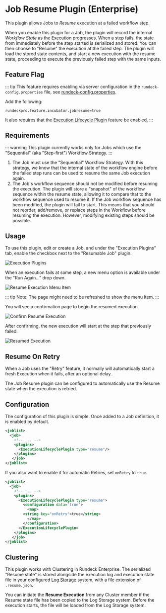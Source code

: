 # Job Resume Plugin (Enterprise)

This plugin allows Jobs to *Resume* execution at a failed workflow step.

When you enable this plugin for a Job, the plugin will record the internal *Workflow State* 
as the Execution progresses.  When a step fails, the state from immediately before the step started is
serialized and stored.  You can then choose to "Resume" the execution at the failed step.
The plugin will load the stored state contents, and start a new execution with the 
resume state, proceeding to execute the previously failed step with the same inputs.


## Feature Flag

::: tip
This feature requires enabling via server configuration in the `rundeck-config.properties` file, see [rundeck-config.properties](/administration/configuration/config-file-reference.md#rundeck-config-properties).

Add the following:

```properties
rundeckpro.feature.incubator.jobresume=true
```

It also requires that the [Execution Lifecycle Plugin](/developer/execution-lifecycle.md) feature be enabled.
:::

## Requirements

::: warning
This plugin currently works only for Jobs which use the "Sequential" (aka "Step-first") Workflow Strategy.
:::

1. The Job must use the "Sequential" Workflow Strategy. With this strategy, we know that the internal state of the workflow engine before the failed step runs can be used to resume the same Job execution again. 
2. The Job's workflow sequence should not be modified before resuming the execution. The plugin will store a "snapshot" of the workflow sequence within the resume state, allowing it to compare that to the workflow sequence used to resume it. If the Job workflow sequence has been modified, the plugin will fail to start. This means that you should not reorder, add/remove, or replace steps in the Workflow before resuming the execution.  However, modifying existing steps should be possible.


## Usage

To use this plugin, edit or create a Job, and under the "Execution Plugins" tab, enable the checkbox next to the "Resumable Job" plugin.

![Execution Plugins](~@assets/img/figure-job-resume-edit-job-execution-plugins.png)

When an execution fails at some step, a new menu option is available under the "Run Again…" drop down.

![Resume Execution Menu Item](~@assets/img/figure-job-resume-resume-execution-menuitem.png)

::: tip
Note: The page might need to be refreshed to show the menu item.
:::

You will see a confirmation page to begin the resumed execution.

![Confirm Resume Execution](~@assets/img/figure-job-resume-confirm-resume.png)

After confirming, the new execution will start at the step that previously failed.

![Resumed Execution](~@assets/img/figure-job-resume-resumed-execution.png)

## Resume On Retry

When a Job uses the "Retry" feature, it normally will automatically start a fresh Execution when it fails, after an optional delay.

The Job Resume plugin can be configured to automatically use the Resume state when the execution is retried.

## Configuration

The configuration of this plugin is simple. Once added to a Job definition, it is enabled by default.  

```xml
<joblist>
  <job>
  	<!-- ... -->
    <plugins>
      <ExecutionLifecyclePlugin type="resume"/>
    </plugins>
   </job>
</joblist>
```

If you also want to enable it for automatic Retries, set `onRetry` to `true`. 

```xml
<joblist>
  <job>
  	<!-- ... -->
	<plugins>
	  <ExecutionLifecyclePlugin type="resume">
	    <configuration data='true'>
	      <map>
		<string key="onRetry">true</string>
	      </map>
	    </configuration>
	  </ExecutionLifecyclePlugin>
	</plugins>
   </job>
</joblist>
```

## Clustering

This plugin works with Clustering in Rundeck Enterprise.  The serialized "Resume state" is stored alongside the execution log and execution state file in
your configured [Log Storage](/administration/cluster/logstore/index.md) system, with a file extension of `.resume.json`.

You can initiate the **Resume Execution** from any Cluster member if the Resume state file has been copied to the Log Storage system.  Before the execution starts, the
file will be loaded from the Log Storage system.
